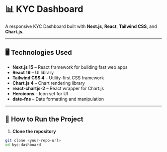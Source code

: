 # 📊 KYC Dashboard

A responsive KYC Dashboard built with **Next.js**, **React**, **Tailwind CSS**, and **Chart.js**.

---

## 🖥 Technologies Used

- **Next.js 15** – React framework for building fast web apps
- **React 19** – UI library
- **Tailwind CSS 4** – Utility-first CSS framework
- **Chart.js 4** – Chart rendering library
- **react-chartjs-2** – React wrapper for Chart.js
- **Heroicons** – Icon set for UI
- **date-fns** – Date formatting and manipulation

---

## 🚀 How to Run the Project

1. **Clone the repository**

```bash
git clone <your-repo-url>
cd kyc-dashboard

```
